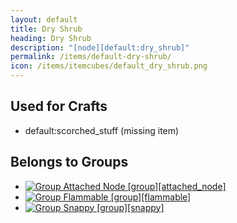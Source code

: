 ```yaml
---
layout: default
title: Dry Shrub
heading: Dry Shrub
description: "[node][default:dry_shrub]"
permalink: /items/default-dry-shrub/
icon: /items/itemcubes/default_dry_shrub.png
---
```



## Used for Crafts

<ul class="list-items">
    <li>default:scorched_stuff (missing item)</li>
</ul>


## Belongs to Groups

<ul class="list-items">
    <li><a href="{{site.baseurl}}/items/group-attached-node/"><img src="{{site.baseurl}}/assets/img/items/group.png" data-toggle="tooltip" title="Group Attached Node [group][attached_node]"></a></li>
    <li><a href="{{site.baseurl}}/items/group-flammable/"><img src="{{site.baseurl}}/assets/img/items/group.png" data-toggle="tooltip" title="Group Flammable [group][flammable]"></a></li>
    <li><a href="{{site.baseurl}}/items/group-snappy/"><img src="{{site.baseurl}}/assets/img/items/group.png" data-toggle="tooltip" title="Group Snappy [group][snappy]"></a></li>
</ul>
